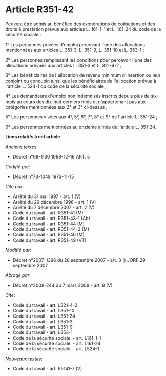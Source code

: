 # Article R351-42

Peuvent être admis au bénéfice des exonérations de cotisations et des droits à prestation prévus aux articles L. 161-1-1 et
L. 161-24 du code de la sécurité sociale :

1° Les personnes privées d'emploi percevant l'une des allocations mentionnées aux articles L. 351-3, L. 351-9, L. 351-10 et
L. 353-1 ;

2° Les personnes remplissant les conditions pour percevoir l'une des allocations prévues aux articles L. 351-3 et L.
321-4-2 ;

3° Les bénéficiaires de l'allocation de revenu minimum d'insertion ou leur conjoint ou concubin ainsi que les bénéficiaires
de l'allocation prévue à l'article L. 524-1 du code de la sécurité sociale ;

4° Les demandeurs d'emploi non indemnisés inscrits depuis plus de six mois au cours des dix-huit derniers mois et
n'appartenant pas aux catégories mentionnées aux 2° et 3° ci-dessus ;

5° Les personnes visées aux 4°, 5°, 6°, 7°, 8° et 9° de l'article L. 351-24 ;

6° Les personnes mentionnées au onzième alinéa de l'article L. 351-24.

**Liens relatifs à cet article**

_Anciens textes_:

  - Décret n°68-1130 1968-12-16 ART. 5

_Codifié par_:

  - Décret n°73-1048 1973-11-15

_Cité par_:

  - Arrêté du 31 mai 1997 - art. 1 (V)
  - Arrêté du 29 décembre 1998 - art. 1 (V)
  - Arrêté du 7 décembre 2007 - art. 2 (V)
  - Code du travail - art. R351-41 (M)
  - Code du travail - art. R351-43-1 (Ab)
  - Code du travail - art. R351-44 (M)
  - Code du travail - art. R351-44-2 (M)
  - Code du travail - art. R351-46 (M)
  - Code du travail - art. R351-49 (VT)

_Modifié par_:

  - Décret n°2007-1396 du 28 septembre 2007 - art. 3 () JORF 29 septembre 2007

_Abrogé par_:

  - Décret n°2008-244 du 7 mars 2008 - art. 9 (V)

_Cite_:

  - Code du travail - art. L321-4-2
  - Code du travail - art. L351-10
  - Code du travail - art. L351-24
  - Code du travail - art. L351-3
  - Code du travail - art. L351-9
  - Code du travail - art. L353-1
  - Code de la sécurité sociale. - art. L161-1-1
  - Code de la sécurité sociale. - art. L161-24
  - Code de la sécurité sociale. - art. L524-1

_Nouveaux textes_:

  - Code du travail - art. R5141-7 (V)
